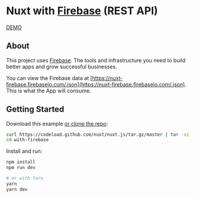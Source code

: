 # Nuxt with [Firebase](https://firebase.google.com/) (REST API)

[DEMO](https://nuxt-firebase.now.sh/)

## About

This project uses [Firebase](https://firebase.google.com/). The tools and infrastructure you need to build better apps and grow successful businesses.

You can view the Firebase data at [https://nuxt-firebase.firebaseio.com/.json](https://nuxt-firebase.firebaseio.com/.json). This is what the App will consume.

## Getting Started

Download this example [or clone the repo](https://github.com/nuxt/nuxt.js):

```bash
curl https://codeload.github.com/nuxt/nuxt.js/tar.gz/master | tar -xz --strip=2 nuxt.js-master/examples/with-firebase
cd with-firebase
```

Install and run:

```bash
npm install
npm run dev

# or with Yarn
yarn
yarn dev
```

